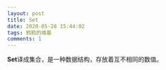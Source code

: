 ```yaml
---
layout: post
title: Set
date: 2020-05-28 15:44:02
tags: 鸦鸦的维基
comments: 1
---
```


**Set**译成集合，是一种数据结构，存放着互不相同的数值。